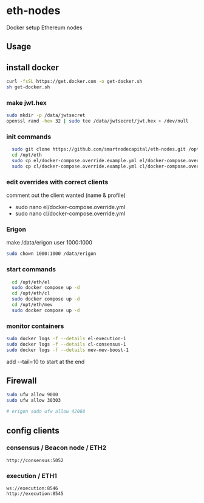 # eth-nodes
Docker setup Ethereum nodes

## Usage

## install docker
```bash
curl -fsSL https://get.docker.com -o get-docker.sh
sh get-docker.sh
```

### make jwt.hex
```bash
sudo mkdir -p /data/jwtsecret
openssl rand -hex 32 | sudo tee /data/jwtsecret/jwt.hex > /dev/null
```


### init commands
```bash
  sudo git clone https://github.com/smartnodecapital/eth-nodes.git /opt/eth
  cd /opt/eth
  sudo cp el/docker-compose.override.example.yml el/docker-compose.override.yml
  sudo cp cl/docker-compose.override.example.yml cl/docker-compose.override.yml
```
### edit overrides with correct clients
comment out the client wanted (name & profile)
* sudo nano el/docker-compose.override.yml
* sudo nano cl/docker-compose.override.yml

### Erigon
make /data/erigon user 1000:1000
```bash
sudo chown 1000:1000 /data/erigon
```

### start commands
```bash
  cd /opt/eth/el
  sudo docker compose up -d
  cd /opt/eth/cl
  sudo docker compose up -d
  cd /opt/eth/mev
  sudo docker compose up -d
```
### monitor containers
```bash
sudo docker logs -f --details el-execution-1
sudo docker logs -f --details cl-consensus-1
sudo docker logs -f --details mev-mev-boost-1
```
add --tail=10 to start at the end 

## Firewall
```bash
sudo ufw allow 9000
sudo ufw allow 30303

# erigon sudo ufw allow 42068
```

## config clients

### consensus / Beacon node / ETH2
```
http://consensus:5052
```

### execution / ETH1
```
ws://execution:8546
http://execution:8545
```